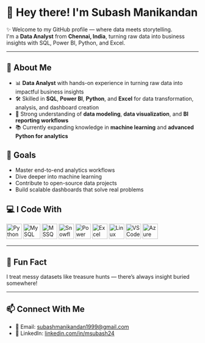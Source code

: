 # 👋 Hey there! I'm Subash Manikandan

✨ Welcome to my GitHub profile — where data meets storytelling.  
I'm a **Data Analyst** from **Chennai, India**, turning raw data into business insights with SQL, Power BI, Python, and Excel.

---

## 🧠 About Me

- 📊 **Data Analyst** with hands-on experience in turning raw data into impactful business insights  
- 🛠️ Skilled in **SQL**, **Power BI**, **Python**, and **Excel** for data transformation, analysis, and dashboard creation  
- 🧠 Strong understanding of **data modeling**, **data visualization**, and **BI reporting workflows**     
- 📚 Currently expanding knowledge in **machine learning** and **advanced Python for analytics**


## 🚀 Goals

- Master end-to-end analytics workflows  
- Dive deeper into machine learning  
- Contribute to open-source data projects  
- Build scalable dashboards that solve real problems


## 💻 I Code With

<p align="left">
  <!-- Python -->
  <img src="https://cdn.jsdelivr.net/gh/devicons/devicon/icons/python/python-original.svg" width="40" height="40" alt="Python"/>

  <!-- MySQL -->
  <img src="https://cdn.jsdelivr.net/gh/devicons/devicon/icons/mysql/mysql-original-wordmark.svg" width="45" height="40" alt="MySQL"/>

  <!-- MSSQL -->
  <img src="https://img.icons8.com/color/48/microsoft-sql-server.png" width="40" height="40" alt="MSSQL"/>

  <!-- Snowflake -->
  <img src="https://img.icons8.com/color/48/snowflake.png" width="40" height="40" alt="Snowflake"/>

  <!-- Power BI -->
  <img src="https://img.icons8.com/color/48/power-bi.png" width="40" height="40" alt="Power BI"/>

  <!-- Excel -->
  <img src="https://img.icons8.com/color/48/microsoft-excel-2019.png" width="40" height="40" alt="Excel"/>

  <!-- Linux -->
  <img src="https://cdn.jsdelivr.net/gh/devicons/devicon/icons/linux/linux-original.svg" width="40" height="40" alt="Linux"/>

  <!-- VS Code -->
  <img src="https://img.icons8.com/fluent/48/visual-studio-code-2019.png" width="40" height="40" alt="VS Code"/>

  <!-- Azure -->
  <img src="https://img.icons8.com/color/48/microsoft-azure.png" width="40" height="40" alt="Azure"/>
</p>

---


## 🎯 Fun Fact

I treat messy datasets like treasure hunts — there’s always insight buried somewhere!

---

## 📫 Connect With Me

- 📧 Email: subashmanikandan1999@gmail.com  
- 🔗 LinkedIn: [linkedin.com/in/msubash24](https://linkedin.com/in/msubash24)

<!--
**subash24/subash24** is a ✨ _special_ ✨ repository because its `README.md` (this file) appears on your GitHub profile.

Feel free to customize it further!

- 🔭 I’m currently working on Power BI dashboards and reporting automation.
- 🌱 I’m currently learning Python for ML and Advanced DAX.
- 👯 I’m looking to collaborate on data projects and dashboards.
- 🤔 I’m looking for help with ML model deployment.
- 💬 Ask me about SQL queries, Power BI visuals, or Excel tips.
- 📫 How to reach me: subashmanikandan1999@gmail.com
- ⚡ Fun fact: Data speaks — I just help people hear it clearly.
-->
